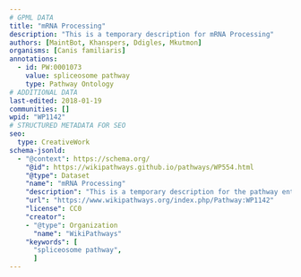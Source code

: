 ```yaml
---
# GPML DATA
title: "mRNA Processing"
description: "This is a temporary description for mRNA Processing"
authors: [MaintBot, Khanspers, Ddigles, Mkutmon]
organisms: [Canis familiaris]
annotations:
  - id: PW:0001073
    value: spliceosome pathway
    type: Pathway Ontology
# ADDITIONAL DATA
last-edited: 2018-01-19
communities: []
wpid: "WP1142"
# STRUCTURED METADATA FOR SEO
seo:
  type: CreativeWork
schema-jsonld:
  - "@context": https://schema.org/
    "@id": https://wikipathways.github.io/pathways/WP554.html
    "@type": Dataset
    "name": "mRNA Processing"
    "description": "This is a temporary description for the pathway entitled: mRNA Processing"
    "url": "https://www.wikipathways.org/index.php/Pathway:WP1142"
    "license": CC0
    "creator":
    - "@type": Organization
      "name": "WikiPathways"
    "keywords": [
      "spliceosome pathway",
      ]
---
```

